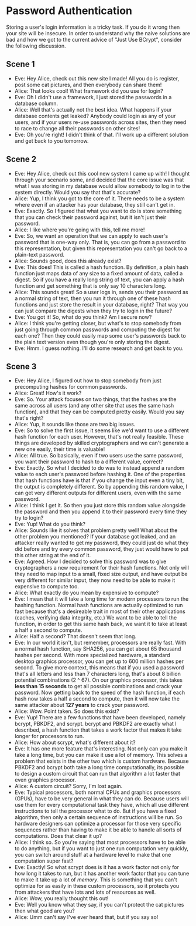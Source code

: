 # Password Authentication
Storing a user's login information is a tricky task. If you do it wrong then
your site will be insecure. In order to understand why the naive solutions are
bad and how we got to the current advice of "Just Use BCrypt", consider the
following discussion.


## Scene 1
- Eve: Hey Alice, check out this new site I made! All you do is register, post
  some cat pictures, and then everybody can share them!
- Alice: That looks cool! What framework did you use for login?
- Eve: Oh I didn't use a framework, I just stored the passwords in a database
  column.
- Alice: Well that's actually not the best idea. What happens if your database
  contents get leaked? Anybody could login as any of your users, and if your
  users re-use passwords across sites, then they need to race to change all
  their passwords on other sites!
- Eve: Oh you're right! I didn't think of that. I'll work up a different
  solution and get back to you tomorrow.

## Scene 2
- Eve: Hey Alice, check out this cool new system I came up with! I thought
  through your scenario some, and decided that the core issue was that what I
  was storing in my database would allow somebody to log in to the system
  directly. Would you say that that's accurate?
- Alice: Yup, I think you got to the core of it. There needs to be a system
  where even if an attacker has your database, they still can't get in.
- Eve: Exactly. So I figured that what you want to do is store something that
  you can check their password against, but it isn't just their password.
- Alice: I like where you're going with this, tell me more!
- Eve: So, we want an operation that we can apply to each user's password that
  is one-way only. That is, you can go from a password to this representation,
  but given this representation you can't go back to a plain-text password.
- Alice: Sounds good, does this already exist?
- Eve: This does! This is called a hash function. By definition, a plain hash
  function just maps data of any size to a fixed amount of data, called a
  digest. So if you have a really long string of text, you can apply a hash
  function and get something that is only say 10 characters long.
- Alice: This sounds great! So a user logs in, sends you their password as a
  normal string of text, then you run it through one of these hash functions and
  just store the result in your database, right? That way you can just compare
  the digests when they try to login in the future?
- Eve: You got it! So, what do you think? Am I secure now?
- Alice: I think you're getting closer, but what's to stop somebody from just
  going through common passwords and computing the digest for each one? Then
  they could easily map some user's passwords back to the plain text version
  even though you're only storing the digest.
- Eve: Hmm. I guess nothing. I'll do some research and get back to you.

## Scene 3
- Eve: Hey Alice, I figured out how to stop somebody from just precomputing
  hashes for common passwords.
- Alice: Great! How's it work?
- Eve: So. Your attack focuses on two things, that the hashes are the same
  across all users (and any other site that uses the same hash function), and
  that they can be computed pretty easily. Would you say that's right?
- Alice: Yup, it sounds like those are two big issues.
- Eve: So to solve the first issue, it seems like we'd want to use a different
  hash function for each user. However, that's not really feasible. These things
  are developed by skilled cryptographers and we can't generate a new one
  easily, their time is valuable!
- Alice: All true. So basically, even if two users use the same password, you
  want their password to hash to a different value, correct?
- Eve: Exactly. So what I decided to do was to instead append a random value to
  each user's password before hashing it. One of the properties that
  hash functions have is that if you change the input even a tiny bit, the
  output is completely different. So by appending this random value, I can get
  very different outputs for different users, even with the same password.
- Alice: I think I get it. So then you just store this random value alongside
  the password and then you append it to their password every time they try to
  login?
- Eve: Yup! What do you think?
- Alice: Sounds like it solves that problem pretty well! What about the other
  problem you mentioned? If your database got leaked, and an attacker really
  wanted to get my password, they could just do what they did before and try
  every common password, they just would have to put this other string at the
  end of it.
- Eve: Agreed. How I decided to solve this password was to give cryptographers a
  new requirement for their hash functions. Not only will they need to map input
  to a small, fixed size output, and have output be very different for similar
  input, they now need to be able to make it expensive to compute too.
- Alice: What exactly do you mean by expensive to compute?
- Eve: I mean that it will take a long time for modern processors to run the
  hashing function. Normal hash functions are actually optimized to run fast
  because that's a desireable trait in most of their other applications (caches,
  verifying data integrity, etc.) We want to be able to tell the function, in
  order to get this same hash back, we want it to take at least a half a second
  to compute.
- Alice: Half a second? That doesn't seem that long.
- Eve: In our world it isn't, but remember, processors are really fast. With a
  normal hash function, say SHA256, you can get about 65 thousand hashes per
  second. With more specialized hardware, a standard desktop graphics processor,
  you can get up to 600 million hashes per second. To give more context, this
  means that if you used a password that's all letters and less than 7
  characters long, that's about 8 billion potential combinations (2 ^ 67). On
  our graphics processor, this takes **less than 15 seconds** to get all possible
  combinations and crack your password. Now getting back to the speed of the
  hash function, if each hash now takes a half a second to compute, then it will
  now take the same attacker about **127 years** to crack your password.
- Alice: Wow. Point taken. So does this exist?
- Eve: Yup! There are a few functions that have been developed, namely bcrypt,
  PBKDF2, and scrypt. bcrypt and PBKDF2 are exactly what I described, a hash
  function that takes a work factor that makes it take longer for processors to
  run.
- Alice: How about scrypt, what's different about it?
- Eve: It has one more feature that's interesting. Not only can you make it take
  a long time, but you can make it use a lot of memory. This solves a problem
  that exists in the other two which is custom hardware. Because PBKDF2 and
  bcrypt both take a long time computationally, its possible to design a custom
  circuit that can run that algorithm a lot faster that even graphics processor.
- Alice: A custom circuit? Sorry, I'm lost again.
- Eve: Typical processors, both normal CPUs and graphics processors (GPUs), have
  to be very general in what they can do. Because users will use them for every
  computational task they have, which all use different instructions to tell the
  processor what to do. But if you have a fixed algorithm, then only a certain
  sequence of instructions will be run. So hardware designers can optimize a
  processor for those very specific sequences rather than having to make it be
  able to handle all sorts of computations. Does that clear it up?
- Alice: I think so. So you're saying that most processors have to be able to do
  anything, but if you want to just one run computation very quickly, you can
  switch around stuff at a hardware level to make that one computation super
  fast?
- Eve: Exactly! So what scrypt does is it has a work factor not only for how
  long it takes to run, but it has another work factor that you can tune to make
  it take up a lot of *memory*. This is something that you can't optimize for as
  easily in these custom processors, so it protects you from attackers that have
  lots and lots of resources as well.
- Alice: Wow, you really thought this out!
- Eve: Well you know what they say, if you can't protect the cat pictures then
  what good are you?
- Alice: Umm can't say I've ever heard that, but if you say so!
